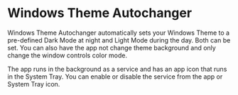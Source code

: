 # Windows Theme Autochanger

Windows Theme Autochanger automatically sets your Windows Theme to a pre-defined Dark Mode at night and Light Mode during the day. Both can be set. You can also have the app not change theme background and only change the window controls color mode.

The app runs in the background as a service and has an app icon that runs in the System Tray. You can enable or disable the service from the app or System Tray icon.
